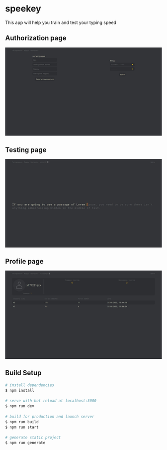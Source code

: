 # speekey

This app will help you train and test your typing speed

## Authorization page
<img src="./readmeImages/authorization.jpg" alt="authorization page" />

## Testing page
<img src="./readmeImages/testing.jpg" alt="testing page" />

## Profile page
<img src="./readmeImages/profile.jpg" alt="profile page" />

## Build Setup

```bash
# install dependencies
$ npm install

# serve with hot reload at localhost:3000
$ npm run dev

# build for production and launch server
$ npm run build
$ npm run start

# generate static project
$ npm run generate
```